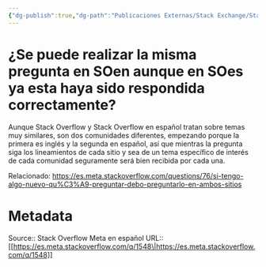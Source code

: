 ```yaml
---
{"dg-publish":true,"dg-path":"Publicaciones Externas/Stack Exchange/Stack Overflow en español/Stack Overflow en español Meta/es.meta.stackoverflow.com-1548.md","permalink":"/publicaciones-externas/stack-exchange/stack-overflow-en-espanol/stack-overflow-en-espanol-meta/es-meta-stackoverflow-com-1548/","title":"¿Se puede realizar la misma pregunta en SOen aunque en SOes ya esta haya sido respondida correctamente?","hide":true,"noteIcon":"\"0\"","created":"2024-04-03T12:49:10.763-06:00","updated":"2024-04-05T16:43:59.819-06:00"}
---
```


# ¿Se puede realizar la misma pregunta en SOen aunque en SOes ya esta haya sido respondida correctamente?

Aunque Stack Overflow y Stack Overflow en español tratan sobre temas muy similares, son dos comunidades diferentes, empezando porque la primera es inglés y la segunda en español, así que mientras la pregunta siga los lineamientos de cada sitio y sea de un tema específico de interés de cada comunidad seguramente será bien recibida por cada una.

Relacionado: https://es.meta.stackoverflow.com/questions/76/si-tengo-algo-nuevo-qu%C3%A9-preguntar-debo-preguntarlo-en-ambos-sitios

# Metadata
Source:: Stack Overflow Meta en español
URL:: [[https://es.meta.stackoverflow.com/q/1548\|https://es.meta.stackoverflow.com/q/1548]]

